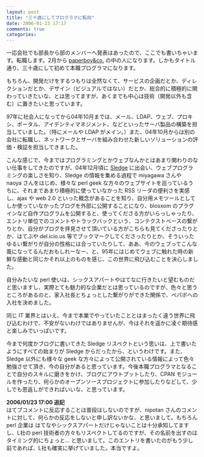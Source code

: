 ```yaml
---
layout: post
title: "三十歳にしてプログラマに転向"
date: 2006-01-23 17:17
comments: true
categories: 
---
```

<p class="entryBody">
一応会社でも部長から部のメンバーへ発表はあったので、ここでも書いちゃいます。転職します。2月から <a href="http://paperboy.co.jp/" target="_blank">paperboy&amp;co.</a> の中の人になります。しかもタイトル通り、三十歳にして初めて本職プログラマになります。
</p>

<p class="entryBody">
もちろん、開発だけをするつもりは全然なくて、サービスの企画だとか、ディレクションだとか、デザイン（ビジュアルではない）だとか、総合的に積極的に関わっていきたいな、とは思ってますが、あくまでも中心は技術（開発以外も含む）に置きたいと思っています。
</p>

<p class="entryBody">
97年に社会人になってから04年10月までは、メール、LDAP、ウェブ、プロキシ、ポータル、アイデンティマネジメント、などといったサーバ製品の構築を担当していました。（特にメールや LDAP がメイン。）また、04年10月からは別の会社に転職し、ネットワークとサーバを組み合わせた新しいソリューションの評価・検証を担当してきました。
</p>

<p class="entryBody">
こんな感じで、今まではプログラミングとかウェブなんかとはあまり関わりのない仕事をしてきたのですが、04年12月頃に <a href="http://sl.edge.jp/" target="_blank">Sledge</a> に出会い、ウェブプログラミングの楽しさを知り、Sledge の情報を集める過程で miyagawa さんや naoya さんをはじめ、様々な perl geek な方々のウェブサイトを巡っているうちに、それまであまり積極的に使っていなかった RSS リーダの便利さを実感し、ajax や web 2.0 といった概念があることを知り、自分用メモツールとしてしか使っていなかったブログを外部に公開することになり、blosxom のプラグインなど自作プログラムを公開すると、使ってくださる方がいらっしゃったり、エントリ単位でのコメントやトラックバックという、コンテクストベースの繋がりとか、自分がブログを拝見させて頂いている方がこちらも見てくださったりとか、はてぶや del.icio.us 等でブックマークしてくださったりとか、そういったゆるい繋がりが自分の性格には合っていたりして、ああ、今のウェブってこんな風になってるんだおもしれーなー、と、95年にはじめてウェブに触れた時の新鮮な感動と同じかそれ以上のものを感じ、この世界に飛び込むことを決心しました。
</p>

<p class="entryBody">
自分みたいな perl 使いは、シックスアパートやはてなに行きたいと望むものだと思いますし、実際とても魅力的な企業だとは思っているのですが、色々と思うところがあるのと、家入社長とちょっとした繋がりができた関係で、ペパボへの入社を決めました。
</p>

<p class="entryBody">
同じ IT 業界とはいえ、今まで本業でやっていたこととはまったく違う世界に飛び込むわけで、不安がないわけではありませんが、今はそれを遥かに凌ぐ期待感と楽しみでいっぱいです。
</p>

<p class="entryBody">
今まで何度かブログに書いてきた Sledge リスペクトという思いは、上で書いたようにすべての始まりが Sledge からだったから、というわけです。また、Sledge 以外にも様々な geek な方々によって公開されている情報によって色々勉強させて頂き、今の自分があると思っています。今後本職プログラマとなることで自分のスキルに磨きをかけ、ブログにアウトプットしたり、CPAN モジュールを作ったり、何らかのオープンソースプロジェクトに参加したりなどして、少しでも恩返しができればいいな、と思っています。
</p>

<p class="entryBody">
<strong>2006/01/23 17:00 追記</strong><br />
はてブコメントに反応することは普段はしないのですが、nipotan さんのコメントに対して、何らかの反応をしないと申し訳ないかな、と思いまして。もちろん perl 企業は はてなやシックスアパートだけじゃないことは十分承知してますし、L社の perl 技術者の方々もリスペクトしてるのですが、その名前を出すのはタイミング的にちょっと… と思いまして。このエントリを書いたのがもう少し前であれば、L社も確実に挙げていました。本当ですよ。
</p>